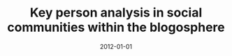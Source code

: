 ---
# Documentation: https://wowchemy.com/docs/managing-content/

title: Key person analysis in social communities within the blogosphere
subtitle: ''
summary: ''
authors:
- Anna Zygmunt
- brodka
- kazienko
- Jarosław Koźlak
tags: []
categories: []
date: '2012-01-01'
lastmod: 2022-10-07T05:44:05Z
featured: false
draft: false

# Featured image
# To use, add an image named `featured.jpg/png` to your page's folder.
# Focal points: Smart, Center, TopLeft, Top, TopRight, Left, Right, BottomLeft, Bottom, BottomRight.
image:
  caption: ''
  focal_point: ''
  preview_only: false

# Projects (optional).
#   Associate this post with one or more of your projects.
#   Simply enter your project's folder or file name without extension.
#   E.g. `projects = ["internal-project"]` references `content/project/deep-learning/index.md`.
#   Otherwise, set `projects = []`.
projects: []
publishDate: '2022-10-07T05:44:04.697896Z'
publication_types:
- '2'
abstract: ''
publication: '*Journal of Universal Computer Science*'
doi: 10.3217/jucs-018-04-0577
links:
- name: URL
  url: http://www.jucs.org/jucs_18_4/key_person_analysis_in
---